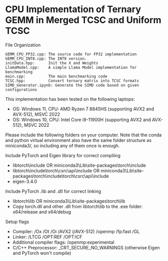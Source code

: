 # CPU Implementation of Ternary GEMM in Merged TCSC and Uniform TCSC


File Organization
```
GEMM_CPU_FP32.cpp: The source code for FP32 implementation
GEMM_CPU_INT8.cpp: The INT8 version.
initData.hpp:      Init the X and Weights
LlamaModel.cpp:    A simple Llama Model implementation for benchmarking
main.cpp:          The main benchmarking code
TCSC.hpp:          Convert ternary matrix into TCSC formats
SIMD_Generator.ipynb: Generate the SIMD code based on given configurations 
```

This implementation has been tested on the following laptops:
- OS: Windows 11, CPU: AMD Ryzen 7 8845HS (supporting AVX2 and AVX-512), MSVC 2022
- OS: Windows 10, CPU: Intel Core i9-11900H (supporting AVX2 and AVX-512), MSVC 2022

Please include the following folders on your computer. Note that the conda and python virtual environment also have the same folder structure as miniconda3/, so including any of them once is enough. 

Include PyTorch and Eigen library for correct compiling
- libtorch\include OR miniconda3\Lib\site-packages\torch\include
- libtorch\include\torch\csrc\api\include OR miniconda3\Lib\site-packages\torch\include\torch\csrc\api\include
- eigen-3.4.0

Include PyTorch .lib and .dll for correct linking
- libtorch\lib OR miniconda3\Lib\site-packages\torch\lib
- Copy torch.dll and other .dll from libtorch\lib to the .exe folder: x64/release and x64/debug

Setup flags
- Compiler: /Ox /Ot /Oi /AVX2 (/AVX-512) /openmp /fp:fast /GL
- Linker: /LTCG /OPT:REF /OPT:ICF
- Additional compiler flags: /openmp:experimental 
- C/C++ Preprocessor: _CRT_SECURE_NO_WARNINGS (otherwise Eigen and PyTorch won't compile)

